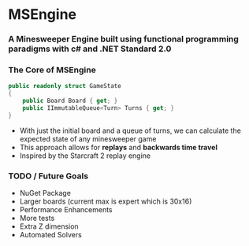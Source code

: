 # MSEngine
### A Minesweeper Engine built using functional programming paradigms with c# and .NET Standard 2.0

### The Core of MSEngine
```csharp
public readonly struct GameState
{
    public Board Board { get; }
    public IImmutableQueue<Turn> Turns { get; }
}
```

- With just the initial board and a queue of turns, we can calculate the expected state of any minesweeper game
- This approach allows for **replays** and **backwards time travel**
- Inspired by the Starcraft 2 replay engine

### TODO / Future Goals
- NuGet Package
- Larger boards (current max is expert which is 30x16)
- Performance Enhancements
- More tests
- Extra Z dimension
- Automated Solvers